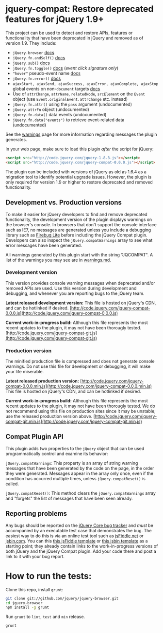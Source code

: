 # jquery-compat: Restore deprecated features for jQuery 1.9+

This project can be used to detect and restore APIs, features or functionality that have been deprecated in jQuery and removed as of version 1.9. They include:

* `jQuery.browser` [docs](http://api.jquery.com/jquery.browser)
* `jQuery.fn.andSelf()` [docs](http://api.jquery.com/andSelf)
* `jQuery.sub()` [docs](http://api.jquery.com/jquery.sub)
* `jQuery.fn.toggle()` [docs](http://api.jquery.com/toggle-event/) (_event click signature only_)
* `"hover"` pseudo-event name [docs](http://api.jquery.com/on/)
* `jQuery.fn.error()` [docs](http://api.jquery.com/error/)
* `ajaxStart, ajaxSend, ajaxSuccess, ajaxError, ajaxComplete, ajaxStop` global events on non-`document` targets [docs](http://api.jquery.com/category/ajax/global-ajax-event-handlers/)
* Use of `attrChange`, `attrName`, `relatedNode`, `srcElement` on the `Event` object (use `Event.originalEvent.attrChange` etc. instead)
* `jQuery.fn.attr()` using the `pass` argument (undocumented)
* `jQuery.attrFn` object (undocumented)
* `jQuery.fn.data()` data events (undocumented)
* `jQuery.fn.data("events")` to retrieve event-related data (undocumented)

See the [warnings](https://github.com/jquery/jquery-compat/blob/master/warnings.md) page for more information regarding messages the plugin generates.

In your web page, make sure to load this plugin *after* the script for jQuery:

```html
<script src="http://code.jquery.com/jquery-1.8.3.js"></script>
<script src="http://code.jquery.com/jquery-compat-0.0.0.js"></script>
```

The plugin can be included with versions of jQuery as old as 1.6.4 as a migration tool to identify potential upgrade issues. However, the plugin is only required for version 1.9 or higher to restore deprecated and removed functionality.

## Development vs. Production versions

To make it easier for jQuery developers to find and remove deprecated functionality, the development version of the plugin displays warnings on the browser's console. In browsers that don't support the console interface such as IE7, no messages are generated unless you include a debugging library such as [Firebug Lite](https://getfirebug.com/firebuglite) before including the jQuery Compat plugin. Developers can also inspect the `jQuery.compatWarnings` array to see what error messages have been generated.

All warnings generated by this plugin start with the string "JQCOMPAT". A list of the warnings you may see are in [warnings.md](https://github.com/jquery/jquery-compat/blob/master/warnings.md).

### Development version

This version provides console warning messages when deprecated and/or removed APIs are used. Use this version during development and debugging, and whenever you are reporting bugs to the jQuery team.

**Latest released development version:** This file is hosted on jQuery's CDN, and can be hotlinked if desired.
[http://code.jquery.com/jquery-compat-0.0.0.js](http://code.jquery.com/jquery-compat-0.0.0.js)

**Current work-in-progress build:** Although this file represents the most recent updates to the plugin, it may not have been thorougly tested.
[http://code.jquery.com/jquery-compat-git.js](http://code.jquery.com/jquery-compat-git.js)

### Production version

The minified production file is compressed and does not generate console warnings.  Do not use this file for development or debugging, it will make your life miserable.

**Latest released production version:**
[http://code.jquery.com/jquery-compat-0.0.0.min.js](http://code.jquery.com/jquery-compat-0.0.0.min.js)
 This file is hosted on jQuery's CDN, and can be hotlinked if desired.

**Current work-in-progress build:** Although this file represents the most recent updates to the plugin, it may not have been thorougly tested. We do not recommend using this file on production sites since it may be unstable; use the released production version above.
[http://code.jquery.com/jquery-compat-git.min.js](http://code.jquery.com/jquery-compat-git.min.js)

## Compat Plugin API

This plugin adds two properties to the `jQuery` object that can be used programmatically control and examine its behavior:

`jQuery.compatWarnings`: This property is an array of string warning messages that have been generated by the code on the page, in the order they were generated. Messages appear in the array only once, even if the condition has occurred multiple times, unless `jQuery.compatReset()` is called.

`jQuery.compatReset()`: This method clears the `jQuery.compatWarnings` array and "forgets" the list of messages that have been seen already.

## Reporting problems

Any bugs should be reported on the [jQuery Core bug tracker](http://bugs.jquery.com/) and *must* be accompanied by an executable test case that demonstrates the bug. The easiest way to do this is via an online test tool such as [jsFiddle.net](http://jsFiddle.net/) or [jsbin.com](http://jsbin.com). You can this [this jsFiddle template](http://jsfiddle.net/DUwny/) or [this jsbin template](http://jsbin.com/emuwuy/1/) as a starting point; they already contain links to the work-in-progress versions of both jQuery and the jQuery Compat plugin. Add your code there and post a link to it with your bug report.


How to run the tests:
====================================================
Clone this repo, install `grunt`:

```sh
git clone git://github.com/jquery/jquery-browser.git
cd jquery-browser
npm install -g grunt
```

Run `grunt` to `lint`, `test` and `min` release.

```sh
grunt
```

